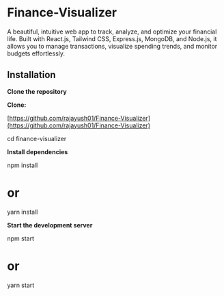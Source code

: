 # Finance-Visualizer
A beautiful, intuitive web app to track, analyze, and optimize your financial life. Built with React.js, Tailwind CSS, Express.js, MongoDB, and Node.js, it allows you to manage transactions, visualize spending trends, and monitor budgets effortlessly.

## Installation

**Clone the repository**

**Clone:** 

[https://github.com/rajayush01/Finance-Visualizer](https://github.com/rajayush01/Finance-Visualizer)

cd finance-visualizer

**Install dependencies**

npm install

# or

yarn install

**Start the development server**

npm start

# or

yarn start
